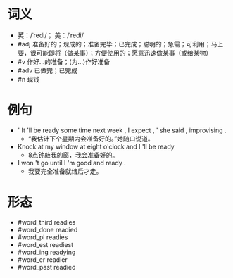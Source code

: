# 词义
- 英：/ˈredi/； 美：/ˈredi/
- #adj 准备好的；现成的；准备完毕；已完成；聪明的；急需；可利用；马上要，很可能即将（做某事）；方便使用的；愿意迅速做某事（或给某物）
- #v 作好…的准备；(为…)作好准备
- #adv 已做完；已完成
- #n 现钱
# 例句
- ' It 'll be ready some time next week , I expect , ' she said , improvising .
	- “我估计下个星期内会准备好的。”她随口说道。
- Knock at my window at eight o'clock and I 'll be ready
	- 8点钟敲我的窗，我会准备好的。
- I won 't go until I 'm good and ready .
	- 我要完全准备就绪后才走。
# 形态
- #word_third readies
- #word_done readied
- #word_pl readies
- #word_est readiest
- #word_ing readying
- #word_er readier
- #word_past readied
